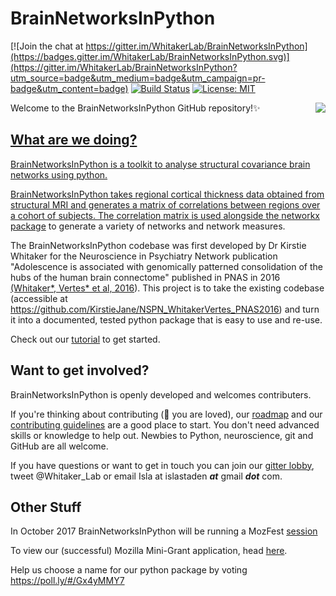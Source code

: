 # BrainNetworksInPython &nbsp;
[![Join the chat at https://gitter.im/WhitakerLab/BrainNetworksInPython](https://badges.gitter.im/WhitakerLab/BrainNetworksInPython.svg)](https://gitter.im/WhitakerLab/BrainNetworksInPython?utm_source=badge&utm_medium=badge&utm_campaign=pr-badge&utm_content=badge) [![Build Status](https://travis-ci.org/WhitakerLab/BrainNetworksInPython.svg?branch=master)](https://travis-ci.org/WhitakerLab/BrainNetworksInPython)
[![License: MIT](https://img.shields.io/badge/License-MIT-yellow.svg)](https://github.com/WhitakerLab/BrainNetworksInPython/blob/master/LICENSE)

Welcome to the BrainNetworksInPython GitHub repository!:sparkles: <a href="https://youtu.be/ztm2knaLBFc"><img align="right" src="https://media.giphy.com/media/3ohhwwL4kj5z1Id6uI/giphy.gif">


## What are we doing?
BrainNetworksInPython is a toolkit to analyse structural covariance brain networks using python.  

BrainNetworksInPython takes regional cortical thickness data obtained from structural MRI and generates a matrix of correlations between regions over a cohort of subjects. The correlation matrix is used alongside the [networkx package](https://networkx.github.io/) to generate a variety of networks and network measures.

The BrainNetworksInPython codebase was first developed by Dr Kirstie Whitaker for the Neuroscience in Psychiatry Network publication "Adolescence is associated with genomically patterned consolidation of the hubs of the human brain connectome" published in PNAS in 2016 [(Whitaker*, Vertes* et al, 2016](http://dx.doi.org/10.1073/pnas.1601745113)). This project is to take the existing codebase (accessible at https://github.com/KirstieJane/NSPN_WhitakerVertes_PNAS2016) and turn it into a documented, tested python package that is easy to use and re-use.

Check out our [tutorial](https://github.com/WhitakerLab/BrainNetworksInPython/blob/master/Example_JupyterNotebook.ipynb) to get started.

## Want to get involved?
BrainNetworksInPython is openly developed and welcomes contributers.

If you're thinking about contributing (:green_heart: you are loved), our [roadmap](https://github.com/WhitakerLab/BrainNetworksInPython/issues/12) and our [contributing guidelines](https://github.com/WhitakerLab/BrainNetworksInPython/blob/master/CONTRIBUTING.md) are a good place to start. You don't need advanced skills or knowledge to help out. Newbies to Python, neuroscience, git and GitHub are all welcome.

If you have questions or want to get in touch you can join our [gitter lobby](https://gitter.im/WhitakerLab/BrainNetworksInPython?utm_source=badge&utm_medium=badge&utm_campaign=pr-badge&utm_content=badge), tweet @Whitaker\_Lab or email Isla at islastaden __*at*__ gmail __*dot*__ com.

## Other Stuff
In October 2017 BrainNetworksInPython will be running a MozFest [session](https://github.com/MozillaFoundation/mozfest-program-2017/issues/724)

To view our (successful) Mozilla Mini-Grant application, head [here](https://github.com/WhitakerLab/WhitakerLabProjectManagement/blob/master/FUNDING_APPLICATIONS/MozillaScienceLabMiniGrant_June2017.md).

Help us choose a name for our python package by voting https://poll.ly/#/Gx4yMMY7
